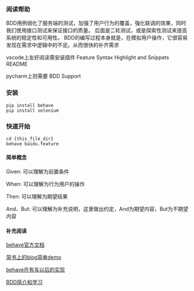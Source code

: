 ### 阅读帮助

BDD用例弱化了服务端的测试，加强了用户行为的覆盖，强化联调的效果，同时我们使用接口测试来保证接口的质量。
后面是二轮测试，或是探索性测试来提高系统的稳定性和可用性。
BDD的编写过程本身就是，在模拟用户操作，它很容易发现在需求中逻辑中的不足。从而很快的补齐需求

vscode上友好阅读需安装插件 Feature Syntax Highlight and Snippets README

pycharm上则需要 BDD Support

### 安装
```(shell)
pip install behave
pip install selenium
```

### 快速开始
```(shell)
cd {this_file_dir}
behave baidu.feature
```

#### 简单概念

Given: 可以理解为前置条件

When:  可以理解为行为用户的操作

Then:  可以理解为期望结果

And、But: 可以理解为补充说明，这里做出约定，And为期望内容，But为不期望内容

#### 补充阅读
[behave官方文档](https://behave.readthedocs.io/en/latest/api.html)

[简书上的blog简单demo](https://www.jianshu.com/p/98a58ccded32)

[behave在有车以后的实现](http://gitlab.repos.suv163.com/xingzhongxiang/iyc-appium/tree/master)

[BDD简介和学习](https://www.ibm.com/developerworks/cn/opensource/os-cn-bdd-web-ui-test/index.html)
